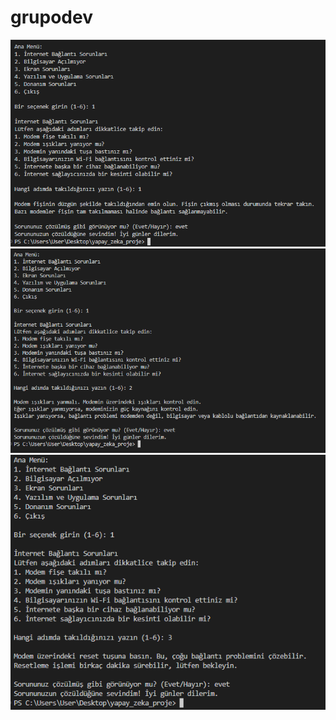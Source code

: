 # grupodev
![image alt](https://github.com/gorkembekyurek/grupodev/blob/34d6c1c65f8608ae3aeebe19dac24793a3335926/1-1.png)
![image alt](https://github.com/gorkembekyurek/grupodev/blob/60ff55116bfa54cf3a4aaa79c8dbc3b030608fd1/1-2.png)
![image alt](https://github.com/gorkembekyurek/grupodev/blob/f2e6a6edd38b14186e5422b0e48a53d6bae10401/1-3.png)
